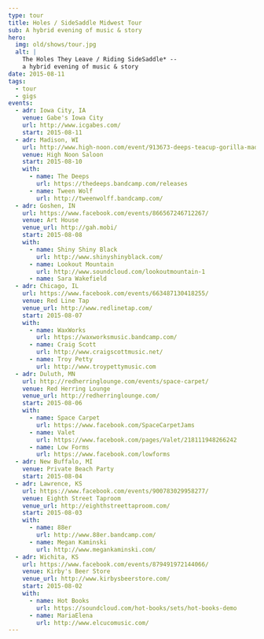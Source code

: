```yaml
---
type: tour
title: Holes / SideSaddle Midwest Tour
sub: A hybrid evening of music & story
hero:
  img: old/shows/tour.jpg
  alt: |
    The Holes They Leave / Riding SideSaddle* --
    a hybrid evening of music & story
date: 2015-08-11
tags:
  - tour
  - gigs
events:
  - adr: Iowa City, IA
    venue: Gabe's Iowa City
    url: http://www.icgabes.com/
    start: 2015-08-11
  - adr: Madison, WI
    url: http://www.high-noon.com/event/913673-deeps-teacup-gorilla-madison/
    venue: High Noon Saloon
    start: 2015-08-10
    with:
      - name: The Deeps
        url: https://thedeeps.bandcamp.com/releases
      - name: Tween Wolf
        url: http://tweenwolff.bandcamp.com/
  - adr: Goshen, IN
    url: https://www.facebook.com/events/866567246712267/
    venue: Art House
    venue_url: http://gah.mobi/
    start: 2015-08-08
    with:
      - name: Shiny Shiny Black
        url: http://www.shinyshinyblack.com/
      - name: Lookout Mountain
        url: http://www.soundcloud.com/lookoutmountain-1
      - name: Sara Wakefield
  - adr: Chicago, IL
    url: https://www.facebook.com/events/663487130418255/
    venue: Red Line Tap
    venue_url: http://www.redlinetap.com/
    start: 2015-08-07
    with:
      - name: WaxWorks
        url: https://waxworksmusic.bandcamp.com/
      - name: Craig Scott
        url: http://www.craigscottmusic.net/
      - name: Troy Petty
        url: http://www.troypettymusic.com
  - adr: Duluth, MN
    url: http://redherringlounge.com/events/space-carpet/
    venue: Red Herring Lounge
    venue_url: http://redherringlounge.com/
    start: 2015-08-06
    with:
      - name: Space Carpet
        url: https://www.facebook.com/SpaceCarpetJams
      - name: Valet
        url: https://www.facebook.com/pages/Valet/218111948266242
      - name: Low Forms
        url: https://www.facebook.com/lowforms
  - adr: New Buffalo, MI
    venue: Private Beach Party
    start: 2015-08-04
  - adr: Lawrence, KS
    url: https://www.facebook.com/events/900783029958277/
    venue: Eighth Street Taproom
    venue_url: http://eighthstreettaproom.com/
    start: 2015-08-03
    with:
      - name: 88er
        url: http://www.88er.bandcamp.com/
      - name: Megan Kaminski
        url: http://www.megankaminski.com/
  - adr: Wichita, KS
    url: https://www.facebook.com/events/879491972144066/
    venue: Kirby's Beer Store
    venue_url: http://www.kirbysbeerstore.com/
    start: 2015-08-02
    with:
      - name: Hot Books
        url: https://soundcloud.com/hot-books/sets/hot-books-demo
      - name: MariaElena
        url: http://www.elcucomusic.com/
---
```

